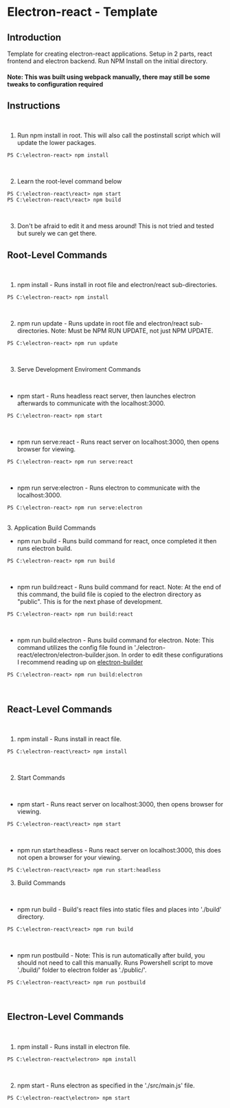 # Electron-react - Template

## Introduction

Template for creating electron-react applications. Setup in 2 parts, react frontend and electron backend. Run NPM Install on the initial directory.

#### Note: This was built using webpack manually, there may still be some tweaks to configuration required

## Instructions

<br/>

1. Run npm install in root. This will also call the postinstall script which will update the lower packages.

```
PS C:\electron-react> npm install 
```

<br/>

2. Learn the root-level command below

```
PS C:\electron-react\react> npm start 
PS C:\electron-react\react> npm build 
```

<br/>

3. Don't be afraid to edit it and mess around! This is not tried and tested but surely we can get there.

## Root-Level Commands

<br/>

1. npm install - Runs install in root file and electron/react sub-directories.

```
PS C:\electron-react> npm install 
```

<br/>

2. npm run update - Runs update in root file and electron/react sub-directories. Note: Must be NPM RUN UPDATE, not just NPM UPDATE.

```
PS C:\electron-react> npm run update 
```

<br/>

3. Serve Development Enviroment Commands

<br/>

- npm start - Runs headless react server, then launches electron afterwards to communicate with the localhost:3000.

```
PS C:\electron-react> npm start 
```

<br/>

- npm run serve:react - Runs react server on localhost:3000, then opens browser for viewing.

```
PS C:\electron-react> npm run serve:react 
```

<br/>

- npm run serve:electron - Runs electron to communicate with the localhost:3000.

```
PS C:\electron-react> npm run serve:electron 
```

<br/>
3. Application Build Commands

<br/>

- npm run build - Runs build command for react, once completed it then runs electron build.

```
PS C:\electron-react> npm run build 
```

<br/>

- npm run build:react - Runs build command for react. Note: At the end of this command, the build file is copied to the electron directory as "public". This is for the next phase of development.

```
PS C:\electron-react> npm run build:react 
```

<br/>

- npm run build:electron - Runs build command for electron. Note: This command utilizes the config file found in './electron-react/electron/electron-builder.json. In order to edit these configurations I recommend reading up on [electron-builder](https://www.electron.build/ "electron-builder docs")

```
PS C:\electron-react> npm run build:electron 
```

<br/>

## React-Level Commands

<br/>

1. npm install - Runs install in react file.

```
PS C:\electron-react\react> npm install 
```

<br/>

2. Start Commands

<br/>

- npm start - Runs react server on localhost:3000, then opens browser for viewing.

```
PS C:\electron-react\react> npm start 
```

<br/>

- npm run start:headless - Runs react server on localhost:3000, this does not open a browser for your viewing.

```
PS C:\electron-react\react> npm run start:headless 
```

3. Build Commands

<br/>

- npm run build - Build's react files into static files and places into './build' directory.

```
PS C:\electron-react\react> npm run build 
```

<br/>

- npm run postbuild - Note: This is run automatically after build, you should not need to call this manually. Runs Powershell script to move './build/' folder to electron folder as './public/'.

```
PS C:\electron-react\react> npm run postbuild 
```

<br/>

## Electron-Level Commands

<br/>

1. npm install - Runs install in electron file.

```
PS C:\electron-react\electron> npm install 
```

<br/>

2. npm start - Runs electron as specified in the './src/main.js' file.

```
PS C:\electron-react\electron> npm start 
```
